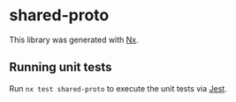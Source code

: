 # shared-proto

This library was generated with [Nx](https://nx.dev).

## Running unit tests

Run `nx test shared-proto` to execute the unit tests via [Jest](https://jestjs.io).
